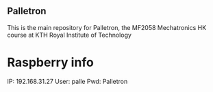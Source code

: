 ## Palletron
This is the main repository for Palletron, the MF2058 Mechatronics HK course at KTH Royal Institute of Technology

# Raspberry info
IP: 192.168.31.27
User: palle
Pwd: Palletron